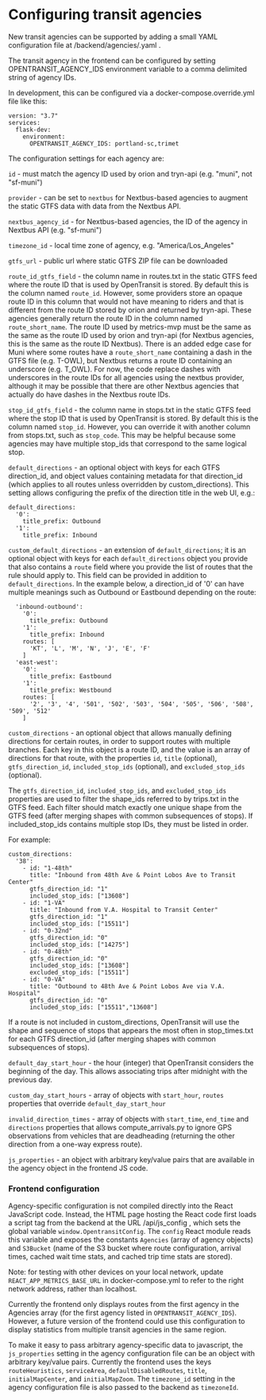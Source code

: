 # Configuring transit agencies

New transit agencies can be supported by adding a small YAML configuration file at /backend/agencies/<agency-id>.yaml .

The transit agency in the frontend can be configured by setting OPENTRANSIT_AGENCY_IDS environment variable to a comma delimited string of agency IDs.

In development, this can be configured via a docker-compose.override.yml file like this:

```
version: "3.7"
services:
  flask-dev:
    environment:
      OPENTRANSIT_AGENCY_IDS: portland-sc,trimet
```

The configuration settings for each agency are:

`id` - must match the agency ID used by orion and tryn-api (e.g. "muni", not "sf-muni")

`provider` - can be set to `nextbus` for Nextbus-based agencies to augment the static GTFS data with data from the Nextbus API.

`nextbus_agency_id` - for Nextbus-based agencies, the ID of the agency in Nextbus API (e.g. "sf-muni")

`timezone_id` - local time zone of agency, e.g. "America/Los_Angeles"

`gtfs_url` - public url where static GTFS ZIP file can be downloaded

`route_id_gtfs_field` - the column name in routes.txt in the static GTFS feed where the route ID that is used by OpenTransit is stored. By default this is the column named `route_id`. However, some providers store an opaque route ID in this column that would not have meaning to riders and that is different from the route ID stored by orion and returned by tryn-api. These agencies generally return the route ID in the column named `route_short_name`. The route ID used by metrics-mvp must be the same as the same as the route ID used by orion and tryn-api (for Nextbus agencies, this is the same as the route ID Nextbus). There is an added edge case for Muni where some routes have a `route_short_name` containing a dash in the GTFS file (e.g. T-OWL), but Nextbus returns a route ID containing an underscore (e.g. T_OWL). For now, the code replace dashes with underscores in the route IDs for all agencies using the nextbus provider, although it may be possible that there are other Nextbus agencies that actually do have dashes in the Nextbus route IDs.

`stop_id_gtfs_field` - the column name in stops.txt in the static GTFS feed where the stop ID that is used by OpenTransit is stored. By default this is the column named `stop_id`. However, you can override it with another column from stops.txt, such as `stop_code`. This may be helpful because some agencies may have multiple stop_ids that correspond to the same logical stop.

`default_directions` - an optional object with keys for each GTFS direction_id, and object values containing metadata for that direction_id (which applies to all routes unless overridden by custom_directions). This setting allows configuring the prefix of the direction title in the web UI, e.g.:
```
default_directions:
  '0':
    title_prefix: Outbound
  '1':
    title_prefix: Inbound
```

`custom_default_directions` - an extension of `default_directions`; it is an optional object with keys for each `default_directions` object you provide that also contains a `route` field where you provide the list of routes that the rule should apply to. This field can be provided in addition to `default_directions`. In the example below, a direction_id of '0' can have multiple meanings such as Outbound or Eastbound depending on the route:
```
  'inbound-outbound':
    '0':
      title_prefix: Outbound
    '1':
      title_prefix: Inbound
    routes: [
      'KT', 'L', 'M', 'N', 'J', 'E', 'F'
    ]
  'east-west':
    '0':
      title_prefix: Eastbound
    '1':
      title_prefix: Westbound
    routes: [
      '2', '3', '4', '501', '502', '503', '504', '505', '506', '508', '509', '512'
    ]
```

`custom_directions` - an optional object that allows manually defining directions for certain routes, in order to support routes with multiple branches. Each key in this object is a route ID, and the value is an array of directions for that route, with the properties `id`, `title` (optional), `gtfs_direction_id`, `included_stop_ids` (optional), and `excluded_stop_ids` (optional).

The `gtfs_direction_id`, `included_stop_ids`, and `excluded_stop_ids` properties are used to filter the shape_ids referred to by trips.txt in the GTFS feed. Each filter should match exactly one unique shape from the GTFS feed (after merging shapes with common subsequences of stops). If included_stop_ids contains multiple stop IDs, they must be listed in order.

For example:

```
custom_directions:
  '38':
    - id: "1-48th"
      title: "Inbound from 48th Ave & Point Lobos Ave to Transit Center"
      gtfs_direction_id: "1"
      included_stop_ids: ["13608"]
    - id: "1-VA"
      title: "Inbound from V.A. Hospital to Transit Center"
      gtfs_direction_id: "1"
      included_stop_ids: ["15511"]
    - id: "0-32nd"
      gtfs_direction_id: "0"
      included_stop_ids: ["14275"]
    - id: "0-48th"
      gtfs_direction_id: "0"
      included_stop_ids: ["13608"]
      excluded_stop_ids: ["15511"]
    - id: "0-VA"
      title: "Outbound to 48th Ave & Point Lobos Ave via V.A. Hospital"
      gtfs_direction_id: "0"
      included_stop_ids: ["15511","13608"]
```

If a route is not included in custom_directions, OpenTransit will use the shape and sequence of stops that appears the most often in stop_times.txt for each GTFS direction_id (after merging shapes with common subsequences of stops).

`default_day_start_hour` - the hour (integer) that OpenTransit considers the beginning of the day. This allows associating trips after midnight with the previous day.

`custom_day_start_hours` - array of objects with `start_hour`, `routes` properties that override `default_day_start_hour`

`invalid_direction_times` - array of objects with `start_time`, `end_time` and `directions` properties that allows compute_arrivals.py to ignore GPS observations from vehicles that are deadheading (returning the other direction from a one-way express route).

`js_properties` - an object with arbitrary key/value pairs that are available in the agency object in the frontend JS code.

### Frontend configuration

Agency-specific configuration is not compiled directly into the React JavaScript code. Instead, the HTML page hosting the React code first loads a script tag from the backend at the URL /api/js_config , which sets the global variable `window.OpentransitConfig`. The `config` React module reads this variable and exposes the constants `Agencies` (array of agency objects) and `S3Bucket` (name of the S3 bucket where route configuration, arrival times, cached wait time stats, and cached trip time stats are stored).

Note: for testing with other devices on your local network, update `REACT_APP_METRICS_BASE_URL` in docker-compose.yml to refer to the right network address, rather than localhost.

Currently the frontend only displays routes from the first agency in the Agencies array (for the first agency listed in `OPENTRANSIT_AGENCY_IDS`). However, a future version of the frontend could use this configuration to display statistics from multiple transit agencies in the same region.

To make it easy to pass arbitrary agency-specific data to javascript, the `js_properties` setting in the agency configuration file can be an object with arbitrary key/value pairs. Currently the frontend uses the keys `routeHeuristics`, `serviceArea`, `defaultDisabledRoutes`, `title`, `initialMapCenter`, and `initialMapZoom`. The `timezone_id` setting in the agency configuration file is also passed to the backend as `timezoneId`.

